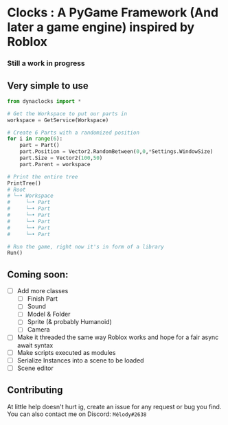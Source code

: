 # Clocks : A PyGame Framework (And later a game engine) inspired by Roblox
### Still a work in progress


## Very simple to use
```py
from dynaclocks import *

# Get the Workspace to put our parts in
workspace = GetService(Workspace)

# Create 6 Parts with a randomized position
for i in range(6):
    part = Part()
    part.Position = Vector2.RandomBetween(0,0,*Settings.WindowSize)
    part.Size = Vector2(100,50)
    part.Parent = workspace

# Print the entire tree
PrintTree()
# Root
# └─• Workspace
#     └─• Part 
#     └─• Part 
#     └─• Part 
#     └─• Part 
#     └─• Part 
#     └─• Part 

# Run the game, right now it's in form of a library
Run() 
```



## Coming soon:
- [ ] Add more classes
    - [ ] Finish Part
    - [ ] Sound
    - [ ] Model & Folder
    - [ ] Sprite (& probably Humanoid)
    - [ ] Camera
- [ ] Make it threaded the same way Roblox works and hope for a fair async await syntax
- [ ] Make scripts executed as modules
- [ ] Serialize Instances into a scene to be loaded
- [ ] Scene editor

## Contributing
At little help doesn't hurt ig, create an issue for any request or bug you find.
You can also contact me on Discord: `Mélody#2638`